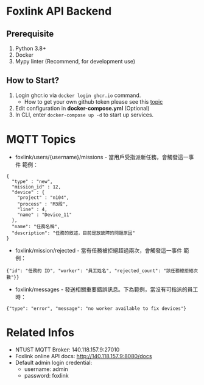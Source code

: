# Foxlink API Backend

## Prerequisite
1. Python 3.8+
2. Docker
3. Mypy linter (Recommend, for development use)

## How to Start?
1. Login ghcr.io via `docker login ghcr.io` command.
    - How to get your own github token please see this [topic](https://docs.github.com/en/packages/working-with-a-github-packages-registry/working-with-the-container-registry)
2. Edit configuration in **docker-compose.yml** (Optional)
2. In CLI, enter `docker-compose up -d` to start up services.

# MQTT Topics
- foxlink/users/{username}/missions - 當用戶受指派新任務，會觸發這一事件
範例：
```jsonc
{
  "type" : "new",
  "mission_id" : 12,
  "device" : {
    "project" : "n104",
    "process" : "M3段",
    "line" : 4,
    "name" : "Device_11"
  },
  "name": "任務名稱",
  "description": "任務的敘述，目前是放故障的問題原因"
}
```
- foxlink/mission/rejected - 當有任務被拒絕超過兩次，會觸發這一事件
範例：
```jsonc
{"id": "任務的 ID", "worker": "員工姓名", "rejected_count": "該任務總拒絕次數"}}
```
- foxlink/messages - 發送相關重要錯誤訊息。下為範例，當沒有可指派的員工時：
```jsonc
{"type": "error", "message": "no worker available to fix devices"}
```

# Related Infos
- NTUST MQTT Broker: 140.118.157.9:27010
- Foxlink online API docs: http://140.118.157.9:8080/docs
- Default admin login credential:
  - username: admin
  - password: foxlink
